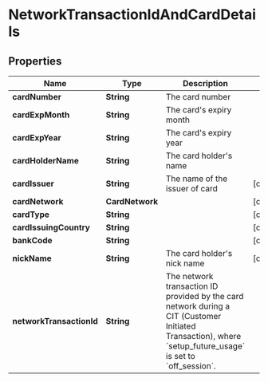 

# NetworkTransactionIdAndCardDetails


## Properties

| Name | Type | Description | Notes |
|------------ | ------------- | ------------- | -------------|
|**cardNumber** | **String** | The card number |  |
|**cardExpMonth** | **String** | The card&#39;s expiry month |  |
|**cardExpYear** | **String** | The card&#39;s expiry year |  |
|**cardHolderName** | **String** | The card holder&#39;s name |  |
|**cardIssuer** | **String** | The name of the issuer of card |  [optional] |
|**cardNetwork** | **CardNetwork** |  |  [optional] |
|**cardType** | **String** |  |  [optional] |
|**cardIssuingCountry** | **String** |  |  [optional] |
|**bankCode** | **String** |  |  [optional] |
|**nickName** | **String** | The card holder&#39;s nick name |  [optional] |
|**networkTransactionId** | **String** | The network transaction ID provided by the card network during a CIT (Customer Initiated Transaction), where &#x60;setup_future_usage&#x60; is set to &#x60;off_session&#x60;. |  |



